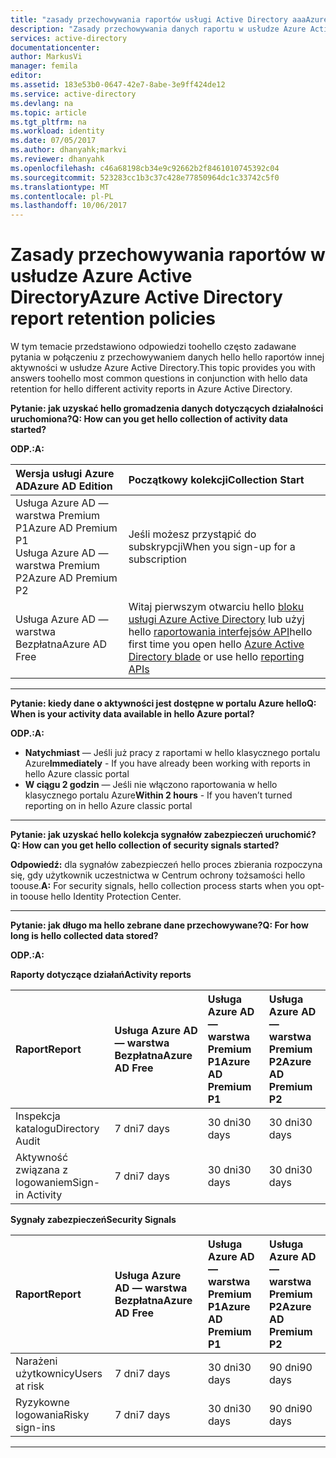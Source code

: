 ```yaml
---
title: "zasady przechowywania raportów usługi Active Directory aaaAzure | Dokumentacja firmy Microsoft"
description: "Zasady przechowywania danych raportu w usłudze Azure Active Directory"
services: active-directory
documentationcenter: 
author: MarkusVi
manager: femila
editor: 
ms.assetid: 183e53b0-0647-42e7-8abe-3e9ff424de12
ms.service: active-directory
ms.devlang: na
ms.topic: article
ms.tgt_pltfrm: na
ms.workload: identity
ms.date: 07/05/2017
ms.author: dhanyahk;markvi
ms.reviewer: dhanyahk
ms.openlocfilehash: c46a68198cb34e9c92662b2f8461010745392c04
ms.sourcegitcommit: 523283cc1b3c37c428e77850964dc1c33742c5f0
ms.translationtype: MT
ms.contentlocale: pl-PL
ms.lasthandoff: 10/06/2017
---
```

# <a name="azure-active-directory-report-retention-policies"></a><span data-ttu-id="3c81d-103">Zasady przechowywania raportów w usłudze Azure Active Directory</span><span class="sxs-lookup"><span data-stu-id="3c81d-103">Azure Active Directory report retention policies</span></span>


<span data-ttu-id="3c81d-104">W tym temacie przedstawiono odpowiedzi toohello często zadawane pytania w połączeniu z przechowywaniem danych hello hello raportów innej aktywności w usłudze Azure Active Directory.</span><span class="sxs-lookup"><span data-stu-id="3c81d-104">This topic provides you with answers toohello most common questions in conjunction with hello data retention for hello different activity reports in Azure Active Directory.</span></span> 

<span data-ttu-id="3c81d-105">**Pytanie: jak uzyskać hello gromadzenia danych dotyczących działalności uruchomiona?**</span><span class="sxs-lookup"><span data-stu-id="3c81d-105">**Q: How can you get hello collection of activity data started?**</span></span>

<span data-ttu-id="3c81d-106">**ODP.:**</span><span class="sxs-lookup"><span data-stu-id="3c81d-106">**A:**</span></span>

| <span data-ttu-id="3c81d-107">Wersja usługi Azure AD</span><span class="sxs-lookup"><span data-stu-id="3c81d-107">Azure AD Edition</span></span> | <span data-ttu-id="3c81d-108">Początkowy kolekcji</span><span class="sxs-lookup"><span data-stu-id="3c81d-108">Collection Start</span></span> |
| :--              | :--   |
| <span data-ttu-id="3c81d-109">Usługa Azure AD — warstwa Premium P1</span><span class="sxs-lookup"><span data-stu-id="3c81d-109">Azure AD Premium P1</span></span> <br /> <span data-ttu-id="3c81d-110">Usługa Azure AD — warstwa Premium P2</span><span class="sxs-lookup"><span data-stu-id="3c81d-110">Azure AD Premium P2</span></span> | <span data-ttu-id="3c81d-111">Jeśli możesz przystąpić do subskrypcji</span><span class="sxs-lookup"><span data-stu-id="3c81d-111">When you sign-up for a subscription</span></span> |
| <span data-ttu-id="3c81d-112">Usługa Azure AD — warstwa Bezpłatna</span><span class="sxs-lookup"><span data-stu-id="3c81d-112">Azure AD Free</span></span> | <span data-ttu-id="3c81d-113">Witaj pierwszym otwarciu hello [bloku usługi Azure Active Directory](https://ms.portal.azure.com/#blade/Microsoft_AAD_IAM/ActiveDirectoryMenuBlade/Overview) lub użyj hello [raportowania interfejsów API](https://aka.ms/aadreports)</span><span class="sxs-lookup"><span data-stu-id="3c81d-113">hello first time you open hello [Azure Active Directory blade](https://ms.portal.azure.com/#blade/Microsoft_AAD_IAM/ActiveDirectoryMenuBlade/Overview) or use hello [reporting APIs](https://aka.ms/aadreports)</span></span>  |

---
<span data-ttu-id="3c81d-114">**Pytanie: kiedy dane o aktywności jest dostępne w portalu Azure hello**</span><span class="sxs-lookup"><span data-stu-id="3c81d-114">**Q: When is your activity data available in hello Azure portal?**</span></span>

<span data-ttu-id="3c81d-115">**ODP.:**</span><span class="sxs-lookup"><span data-stu-id="3c81d-115">**A:**</span></span>

- <span data-ttu-id="3c81d-116">**Natychmiast** — Jeśli już pracy z raportami w hello klasycznego portalu Azure</span><span class="sxs-lookup"><span data-stu-id="3c81d-116">**Immediately** - If you have already been working with reports in hello Azure classic portal</span></span>
- <span data-ttu-id="3c81d-117">**W ciągu 2 godzin** — Jeśli nie włączono raportowania w hello klasycznego portalu Azure</span><span class="sxs-lookup"><span data-stu-id="3c81d-117">**Within 2 hours** - If you haven’t turned reporting on  in hello Azure classic portal</span></span>

---
<span data-ttu-id="3c81d-118">**Pytanie: jak uzyskać hello kolekcja sygnałów zabezpieczeń uruchomić?**</span><span class="sxs-lookup"><span data-stu-id="3c81d-118">**Q: How can you get hello collection of security signals started?**</span></span>  

<span data-ttu-id="3c81d-119">**Odpowiedź:** dla sygnałów zabezpieczeń hello proces zbierania rozpoczyna się, gdy użytkownik uczestnictwa w Centrum ochrony tożsamości hello toouse.</span><span class="sxs-lookup"><span data-stu-id="3c81d-119">**A:** For security signals, hello collection process starts when you opt-in toouse hello Identity Protection Center.</span></span> 


---
<span data-ttu-id="3c81d-120">**Pytanie: jak długo ma hello zebrane dane przechowywane?**</span><span class="sxs-lookup"><span data-stu-id="3c81d-120">**Q: For how long is hello collected data stored?**</span></span>

<span data-ttu-id="3c81d-121">**ODP.:**</span><span class="sxs-lookup"><span data-stu-id="3c81d-121">**A:**</span></span>

<span data-ttu-id="3c81d-122">**Raporty dotyczące działań**</span><span class="sxs-lookup"><span data-stu-id="3c81d-122">**Activity reports**</span></span>    

| <span data-ttu-id="3c81d-123">Raport</span><span class="sxs-lookup"><span data-stu-id="3c81d-123">Report</span></span>                 | <span data-ttu-id="3c81d-124">Usługa Azure AD — warstwa Bezpłatna</span><span class="sxs-lookup"><span data-stu-id="3c81d-124">Azure AD Free</span></span> | <span data-ttu-id="3c81d-125">Usługa Azure AD — warstwa Premium P1</span><span class="sxs-lookup"><span data-stu-id="3c81d-125">Azure AD Premium P1</span></span> | <span data-ttu-id="3c81d-126">Usługa Azure AD — warstwa Premium P2</span><span class="sxs-lookup"><span data-stu-id="3c81d-126">Azure AD Premium P2</span></span> |
| :--                    | :--           | :--                 | :--                 |
| <span data-ttu-id="3c81d-127">Inspekcja katalogu</span><span class="sxs-lookup"><span data-stu-id="3c81d-127">Directory Audit</span></span>        | <span data-ttu-id="3c81d-128">7 dni</span><span class="sxs-lookup"><span data-stu-id="3c81d-128">7 days</span></span>        | <span data-ttu-id="3c81d-129">30 dni</span><span class="sxs-lookup"><span data-stu-id="3c81d-129">30 days</span></span>             | <span data-ttu-id="3c81d-130">30 dni</span><span class="sxs-lookup"><span data-stu-id="3c81d-130">30 days</span></span>             |
| <span data-ttu-id="3c81d-131">Aktywność związana z logowaniem</span><span class="sxs-lookup"><span data-stu-id="3c81d-131">Sign-in Activity</span></span>       | <span data-ttu-id="3c81d-132">7 dni</span><span class="sxs-lookup"><span data-stu-id="3c81d-132">7 days</span></span>        | <span data-ttu-id="3c81d-133">30 dni</span><span class="sxs-lookup"><span data-stu-id="3c81d-133">30 days</span></span>             | <span data-ttu-id="3c81d-134">30 dni</span><span class="sxs-lookup"><span data-stu-id="3c81d-134">30 days</span></span>             |

<span data-ttu-id="3c81d-135">**Sygnały zabezpieczeń**</span><span class="sxs-lookup"><span data-stu-id="3c81d-135">**Security Signals**</span></span>

| <span data-ttu-id="3c81d-136">Raport</span><span class="sxs-lookup"><span data-stu-id="3c81d-136">Report</span></span>         | <span data-ttu-id="3c81d-137">Usługa Azure AD — warstwa Bezpłatna</span><span class="sxs-lookup"><span data-stu-id="3c81d-137">Azure AD Free</span></span> | <span data-ttu-id="3c81d-138">Usługa Azure AD — warstwa Premium P1</span><span class="sxs-lookup"><span data-stu-id="3c81d-138">Azure AD Premium P1</span></span> | <span data-ttu-id="3c81d-139">Usługa Azure AD — warstwa Premium P2</span><span class="sxs-lookup"><span data-stu-id="3c81d-139">Azure AD Premium P2</span></span> |
| :--            | :--           | :--                 | :--                 |
| <span data-ttu-id="3c81d-140">Narażeni użytkownicy</span><span class="sxs-lookup"><span data-stu-id="3c81d-140">Users at risk</span></span>  | <span data-ttu-id="3c81d-141">7 dni</span><span class="sxs-lookup"><span data-stu-id="3c81d-141">7 days</span></span>        | <span data-ttu-id="3c81d-142">30 dni</span><span class="sxs-lookup"><span data-stu-id="3c81d-142">30 days</span></span>             | <span data-ttu-id="3c81d-143">90 dni</span><span class="sxs-lookup"><span data-stu-id="3c81d-143">90 days</span></span>             |
| <span data-ttu-id="3c81d-144">Ryzykowne logowania</span><span class="sxs-lookup"><span data-stu-id="3c81d-144">Risky sign-ins</span></span> | <span data-ttu-id="3c81d-145">7 dni</span><span class="sxs-lookup"><span data-stu-id="3c81d-145">7 days</span></span>        | <span data-ttu-id="3c81d-146">30 dni</span><span class="sxs-lookup"><span data-stu-id="3c81d-146">30 days</span></span>             | <span data-ttu-id="3c81d-147">90 dni</span><span class="sxs-lookup"><span data-stu-id="3c81d-147">90 days</span></span>             |

---